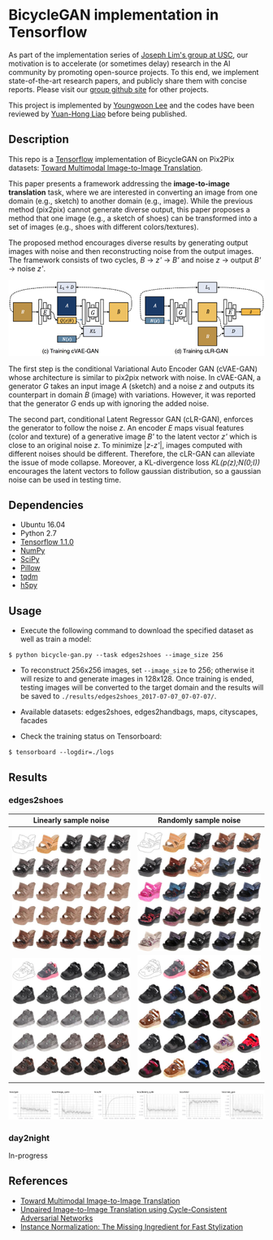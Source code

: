 # BicycleGAN implementation in Tensorflow

As part of the implementation series of [Joseph Lim's group at USC](http://csail.mit.edu/~lim), our motivation is to accelerate (or sometimes delay) research in the AI community by promoting open-source projects. To this end, we implement state-of-the-art research papers, and publicly share them with concise reports. Please visit our [group github site](https://github.com/gitlimlab) for other projects.

This project is implemented by [Youngwoon Lee](https://github.com/youngwoon) and the codes have been reviewed by [Yuan-Hong Liao](https://github.com/andrewliao11) before being published.

## Description

This repo is a [Tensorflow](https://www.tensorflow.org/) implementation of BicycleGAN on Pix2Pix datasets: [Toward Multimodal Image-to-Image Translation](http://papers.nips.cc/paper/6650-toward-multimodal-image-to-image-translation).

This paper presents a framework addressing the **image-to-image translation** task, where we are interested in converting an image from one domain (e.g., sketch) to another domain (e.g., image). While the previous method (pix2pix) cannot generate diverse output, this paper proposes a method that one image (e.g., a sketch of shoes) can be transformed into a set of images (e.g., shoes with different colors/textures).

The proposed method encourages diverse results by generating output images with noise and then reconstructing noise from the output images. The framework consists of two cycles, *B* -> *z'* -> *B'* and noise *z* -> output *B'* -> noise *z'*.

<p align="center">
    <img src="assets/paper-figure.png"/>
</p>

The first step is the conditional Variational Auto Encoder GAN (cVAE-GAN) whose architecture is similar to pix2pix network with noise. In cVAE-GAN, a generator *G* takes an input image *A* (sketch) and a noise *z* and outputs its counterpart in domain *B* (image) with variations. However, it was reported that the generator *G* ends up with ignoring the added noise.

The second part, conditional Latent Regressor GAN (cLR-GAN), enforces the generator to follow the noise *z*. An encoder *E* maps visual features (color and texture) of a generative image *B'* to the latent vector *z'* which is close to an original noise *z*. To minimize |*z*-*z'*|, images computed with different noises should be different.  Therefore, the cLR-GAN can alleviate the issue of mode collapse. Moreover, a KL-divergence loss *KL(p(z);N(0;I))* encourages the latent vectors to follow gaussian distribution, so a gaussian noise can be used in testing time.

## Dependencies

- Ubuntu 16.04
- Python 2.7
- [Tensorflow 1.1.0](https://www.tensorflow.org/)
- [NumPy](https://pypi.python.org/pypi/numpy)
- [SciPy](https://pypi.python.org/pypi/scipy)
- [Pillow](https://pillow.readthedocs.io/en/4.0.x/)
- [tqdm](https://github.com/tqdm/tqdm)
- [h5py](http://docs.h5py.org/en/latest/)

## Usage

- Execute the following command to download the specified dataset as well as train a model:

```
$ python bicycle-gan.py --task edges2shoes --image_size 256
```

- To reconstruct 256x256 images, set `--image_size` to 256; otherwise it will resize to and generate images in 128x128.
  Once training is ended, testing images will be converted to the target domain and the results will be saved to `./results/edges2shoes_2017-07-07_07-07-07/`.
- Available datasets: edges2shoes, edges2handbags, maps, cityscapes, facades


- Check the training status on Tensorboard:

```
$ tensorboard --logdir=./logs
```

## Results

### edges2shoes

|          Linearly sample noise           |          Randomly sample noise           |
| :--------------------------------------: | :--------------------------------------: |
| ![edges2shoes1_linear](assets/edges2shoes1_linear.jpg) | ![edges2shoes2_random](assets/edges2shoes1_random.jpg) |
| ![edges2shoes2_linear](assets/edges2shoes2_linear.jpg) | ![edges2shoes2_random](assets/edges2shoes2_random.jpg) |



![training-edges2shoes.jpg](assets/training-edges2shoes.png)

### day2night

In-progress

## References

- [Toward Multimodal Image-to-Image Translation](http://papers.nips.cc/paper/6650-toward-multimodal-image-to-image-translation)
- [Unpaired Image-to-Image Translation using Cycle-Consistent Adversarial Networks](https://arxiv.org/abs/1703.10593)
- [Instance Normalization: The Missing Ingredient for Fast Stylization](https://arxiv.org/abs/1607.08022)
